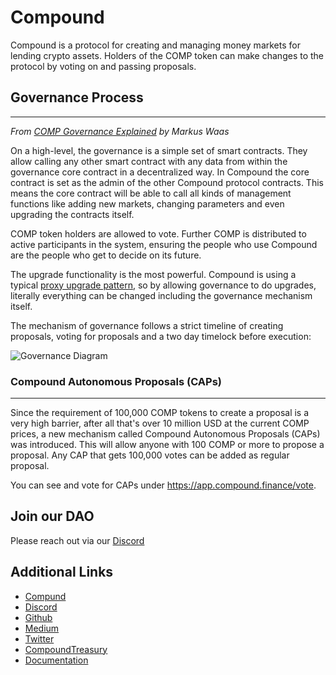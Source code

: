 # Compound 

Compound is a protocol for creating and managing money markets for lending crypto assets. Holders of the COMP token can make changes to the protocol by voting on and passing proposals.

## Governance Process
------------------

*From [COMP Governance Explained](https://soliditydeveloper.com/comp-governance) by Markus Waas*

On a high-level, the governance is a simple set of smart contracts. They allow calling any other smart contract with any data from within the governance core contract in a decentralized way. In Compound the core contract is set as the admin of the other Compound protocol contracts. This means the core contract will be able to call all kinds of management functions like adding new markets, changing parameters and even upgrading the contracts itself.

COMP token holders are allowed to vote. Further COMP is distributed to active participants in the system, ensuring the people who use Compound are the people who get to decide on its future.

The upgrade functionality is the most powerful. Compound is using a typical [proxy upgrade pattern](https://docs.openzeppelin.com/upgrades-plugins/1.x/proxies), so by allowing governance to do upgrades, literally everything can be changed including the governance mechanism itself.

The mechanism of governance follows a strict timeline of creating proposals, voting for proposals and a two day timelock before execution:

![Governance Diagram](https://cdn0.scrvt.com/b095ee27d37b3d7b6b150adba9ac6ec8/5a6bfe46945abfde/a662a71f9611/v/9565b3203398/gov_diagram.png)

### Compound Autonomous Proposals (CAPs)
------------------

Since the requirement of 100,000 COMP tokens to create a proposal is a very high barrier, after all that's over 10 million USD at the current COMP prices, a new mechanism called Compound Autonomous Proposals (CAPs) was introduced. This will allow anyone with 100 COMP or more to propose a proposal. Any CAP that gets 100,000 votes can be added as regular proposal.

You can see and vote for CAPs under <https://app.compound.finance/vote>.

## Join our DAO

Please reach out via our [Discord](https://discord.com/invite/fq6JSPkpJn)

## Additional Links

* [Compund](https://compound.finance/)
* [Discord](https://discord.com/invite/fq6JSPkpJn)
* [Github](https://github.com/compound-finance/compound-protocol)
* [Medium](https://medium.com/compound-finance)
* [Twitter](https://twitter.com/compoundfinance)
* [CompoundTreasury](https://compoundtreasury.com/)
* [Documentation](https://compound.finance/docs)